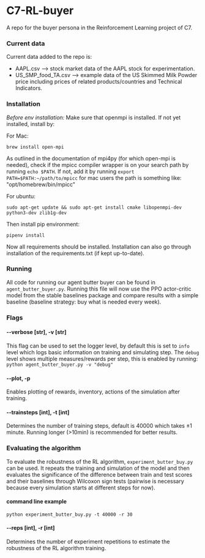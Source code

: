 # C7-RL-buyer

A repo for the buyer persona in the Reinforcement Learning project of C7. 

### Current data
Current data added to the repo is:
- AAPL.csv --> stock market data of the AAPL stock for experimentation.
- US_SMP_food_TA.csv --> example data of the US Skimmed Milk Powder price including prices of related products/countries and Technical Indicators.


### Installation

_Before env installation:_ Make sure that openmpi is installed. If not yet installed, install by:

For Mac:
```commandline
brew install open-mpi
```
As outlined in the documentation of mpi4py (for which open-mpi is needed), check if the mpicc compiler wrapper is on 
your search path by running `echo $PATH`. If not, add it by running `export PATH=$PATH:~/path/to/mpicc` for mac users 
the path is something like: "opt/homebrew/bin/mpicc"

For ubuntu:
```commandline
sudo apt-get update && sudo apt-get install cmake libopenmpi-dev python3-dev zlib1g-dev
```

Then install pip environment:
```commandline
pipenv install
```

Now all requirements should be installed. Installation can also go through installation of the requirements.txt 
(if kept up-to-date).

### Running
All code for running our agent butter buyer can be found in `agent_butter_buyer.py`. Running this file will now use the 
PPO actor-critic model from the stable baselines package and compare results with a simple baseline 
(baseline strategy: buy what is needed every week).

### Flags
#### --verbose [str], -v [str]
This flag can be used to set the logger level, by default this is set to `info` level which logs basic information on 
training and simulating step. The `debug` level shows multiple measures/rewards per step, this is enabled by running:
```python agent_butter_buyer.py -v "debug"```

#### --plot, -p
Enables plotting of rewards, inventory, actions of the simulation after training.

#### --trainsteps [int], -t [int]
Determines the number of training steps, default is 40000 which takes ±1 minute. Running longer (>10min) is 
recommended for better results.


### Evaluating the algorithm
To evaluate the robustness of the RL algorithm, `experiment_butter_buy.py` can be used. It repeats the training and 
simulation of the model and then evaluates the significance of the difference between train and test scores and their 
baselines through Wilcoxon sign tests (pairwise is necessary because every simulation starts at different steps for now).

#### command line example
`python experiment_butter_buy.py -t 40000 -r 30`

#### --reps [int], -r [int]
Determines the number of experiment repetitions to estimate the robustness of the RL algorithm training.

